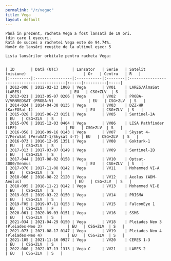 ```yaml
---
permalink: "/r/vegac"
title: Vega
layout: default
---
```


    Până în prezent, racheta Vega a fost lansată de 19 ori.
    (din care 1 eșecuri.
    Rată de succes a rachetei Vega este de 94.74%.
    Număr de lansări reușite de la ultimul eșec: 5
    
    Lista lansărilor orbitale pentru racheta Vega:
    
    
    | ID       | Dată (UTC)      | Lansator   | Serie   | Satelit (misiune)                         | Or   | Centru   | R   |
    |:---------|:----------------|:-----------|:--------|:------------------------------------------|:-----|:---------|:----|
    | 2012-006 | 2012-02-13 1000 | Vega       | VV01    | LARES/AlmaSat (LARES)                     | EU   | CSG+ZLV  | S   |
    | 2013-021 | 2013-05-07 0206 | Vega       | VV02    | PROBA-V/VRNREDSAT (PROBA-V)               | EU   | CSG+ZLV  | S   |
    | 2014-024 | 2014-04-30 0135 | Vega       | VV03    | DZZ-HR (KazEOSat-1)                       | EU   | CSG+ZLV  | S   |
    | 2015-028 | 2015-06-23 0151 | Vega       | VV05    | Sentinel-2A                               | EU   | CSG+ZLV  | S   |
    | 2015-070 | 2015-12-03 0404 | Vega       | VV06    | LISA Pathfinder (LPF)                     | EU   | CSG+ZLV  | S   |
    | 2016-058 | 2016-09-16 0143 | Vega       | VV07    | Skysat 4-7/PeruSat (PeruSAT-1/Skysat 4-7) | EU   | CSG+ZLV  | S   |
    | 2016-073 | 2016-12-05 1351 | Vega       | VV08    | Gokturk-1                                 | EU   | CSG+ZLV  | S   |
    | 2017-013 | 2017-03-07 0149 | Vega       | VV09    | Sentinel-2B                               | EU   | CSG+ZLV  | S   |
    | 2017-044 | 2017-08-02 0158 | Vega       | VV10    | Optsat-3000/Venmus                        | EU   | CSG+ZLV  | S   |
    | 2017-070 | 2017-11-08 0142 | Vega       | VV11    | Mohammed VI-A                             | EU   | CSG+ZLV  | S   |
    | 2018-066 | 2018-08-22 2120 | Vega       | VV12    | Aeolus (ADM-Aeolus)                       | EU   | CSG+ZLV  | S   |
    | 2018-095 | 2018-11-21 0142 | Vega       | VV13    | Mohammed VI-B                             | EU   | CSG+ZLV  | S   |
    | 2019-015 | 2019-03-22 0150 | Vega       | VV14    | PRISMA                                    | EU   | CSG+ZLV  | S   |
    | 2019-F05 | 2019-07-11 0153 | Vega       | VV15    | FalconEye 1                               | EU   | CSG+ZLV  | F   |
    | 2020-061 | 2020-09-03 0151 | Vega       | VV16    | SSMS                                      | EU   | CSG+ZLV  | S   |
    | 2021-034 | 2021-04-29 0150 | Vega       | VV18    | Pleiades Neo 3 (Pleiades-Neo 3)           | EU   | CSG+ZLV  | S   |
    | 2021-073 | 2021-08-17 0147 | Vega       | VV19    | Pleiades Neo 4 (Pleiades-Neo 4)           | EU   | CSG+ZLV  | S   |
    | 2021-105 | 2021-11-16 0927 | Vega       | VV20    | CERES 1-3                                 | EU   | CSG+ZLV  | S   |
    | 2022-080 | 2022-07-13 1313 | Vega C     | VV21    | LARES 2                                   | EU   | CSG+ZLV  | S   |


